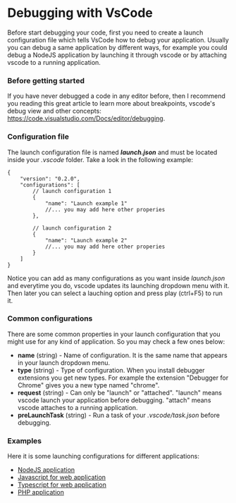 # Debugging with VsCode

Before start debugging your code, first you need to create a launch configuration file which tells VsCode how to debug your application. Usually you can debug a same application by different ways, for example you could debug a NodeJS application by launching it through vscode or by attaching vscode to a running application.

### Before getting started

If you have never debugged a code in any editor before, then I recommend you reading this great article to learn more about breakpoints, vscode's debug view and other concepts: https://code.visualstudio.com/Docs/editor/debugging.

### Configuration file

The launch configuration file is named _**launch.json**_ and must be located inside your _.vscode_ folder. Take a look in the following example:

```
{
    "version": "0.2.0",
    "configurations": [
        // launch configuration 1
        {
            "name": "Launch example 1"
            //... you may add here other properies
        },

        // launch configuration 2
        {
            "name": "Launch example 2"
            //... you may add here other properies
        }
    ]
}
```

Notice you can add as many configurations as you want inside _launch.json_ and everytime you do, vscode updates its launching dropdown menu with it. Then later you can select a lauching option and press play (ctrl+F5) to run it.

### Common configurations

There are some common properties in your launch configuration that you might use for any kind of application. So you may check a few ones below:

* **name** (string) - Name of configuration. It is the same name that appears in your launch dropdown menu.
* **type** (string) - Type of configuration. When you install debugger extensions you get new types. For example the extension "Debugger for Chrome" gives you a new type named "chrome".
* **request** (string) - Can only be "launch" or "attached". "launch" means vscode launch your application before debugging. "attach" means vscode attaches to a running application.
* **preLaunchTask** (string) - Run a task of your _.vscode/task.json_ before debugging.

### Examples

Here it is some launching configurations for different applications:
 - [NodeJS application](./nodejs)
 - [Javascript for web application](./javascript)
 - [Typescript for web application](./typescript)
 - [PHP application](./php)